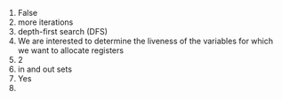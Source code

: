 1. False
2. more iterations
3. depth-first search (DFS)
4. We are interested to determine the liveness of the variables for which we want to allocate registers
5. 2
6. in and out sets
7. Yes
8. 